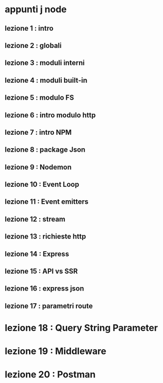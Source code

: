 # appunti j node 

## lezione 1 : intro
## lezione 2 : globali 
## lezione 3 : moduli interni
## lezione 4 : moduli built-in
## lezione 5 : modulo FS 
## lezione 6 : intro modulo http
## lezione 7 : intro NPM
## lezione 8 : package Json
## lezione 9 : Nodemon
## lezione 10 : Event Loop
## lezione 11 : Event emitters
## lezione 12 : stream
## lezione 13 : richieste http
## lezione 14 : Express
## lezione 15 : API vs SSR
## lezione 16 : express json 
## lezione 17 : parametri route 
# lezione 18 : Query String Parameter
# lezione 19 : Middleware
# lezione 20 : Postman